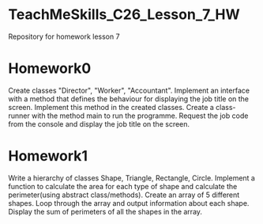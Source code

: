 # TeachMeSkills_C26_Lesson_7_HW
Repository for homework lesson 7
# Homework0
Create classes "Director", "Worker", "Accountant".
Implement an interface with a method that defines the behaviour for displaying the job title on the screen.
Implement this method in the created classes.
Create a class-runner with the method main to run the programme.
Request the job code from the console and display the job title on the screen.
# Homework1
Write a hierarchy of classes Shape, Triangle, Rectangle, Circle. 
Implement a function to calculate the area for each type of shape and calculate the perimeter(using abstract class/methods). 
Create an array of 5 different shapes.
Loop through the array and output information about each shape.
Display the sum of perimeters of all the shapes in the array.
